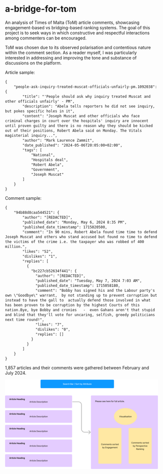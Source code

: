 # a-bridge-for-tom

An analysis of Times of Malta (ToM) article comments, showcasing engagement-based vs bridging-based ranking systems. The goal of this project is to seek ways in which constructive and respectful interactions among commenters can be encouraged.

ToM was chosen due to its observed polarisation and contentious nature within the comment section. As a reader myself, I was particularly interested in addressing and improving the tone and substance of discussions on the platform.

Article sample:

```
{
    "people-ask-inquiry-treated-muscat-officials-unfairly-pm.1092038": {
        "title": "'People should ask why inquiry treated Muscat and other officials unfairly' - PM",
        "description": "Abela tells reporters he did not see inquiry, but pokes specific holes in it",
        "content": "Joseph Muscat and other officials who face criminal charges in court over the hospitals' inquiry are innocent until proven guilty and there is no reason why they should be kicked out of their positions, Robert Abela said on Monday. The Vitals magisterial inquiry...",
        "author": "Mark Laurence Zammit",
        "date_published": "2024-05-06T20:05:00+02:00",
        "tags": [
            "National",
            "Hospitals deal",
            "Robert Abela",
            "Government",
            "Joseph Muscat"
        ]
    }
}
```

Comment sample:

```
{
    "94b88d8caa544521": {
        "author": "[REDACTED]",
        "published_date": "Monday, May 6, 2024 8:35 PM",
        "published_date_timestamp": 1715020500,
        "comment": "In 90 mins, Robert Abela found time time to defend Joseph Muscat and others who stand accused but found no time to defend the victims of the crime i.e. the taxpayer who was robbed of 400 million.",
        "likes": "52",
        "dislikes": "1",
        "replies": [
          {
            "bc227cb52634f441": {
              "author": "[REDACTED]",
              "published_date": "Tuesday, May 7, 2024 7:03 AM",
              "published_date_timestamp": 1715058180,
              "comment": "Bobby has signed his and the Labour party's  own \"Goodbye\" warrant,  by not standing up to prevent corruption but instead to have the gall to  actually defend those involved in what has been proven to be corruption by the highest Courts of this nation.Bye, bye Bobby and cronies   -  even Gahans aren't that stupid and blind that they'll vote for uncaring, selfish, greedy politicians next time round!",
              "likes": "7",
              "dislikes": "0",
              "replies": []
            }
          }
        ]
    }
}
```

1,857 articles and their comments were gathered between February and July 2024.

![Figma](figma.png)